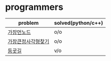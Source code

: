 # programmers

|problem|solved(python/c++)|
|---|---|
|[가장먼노드](https://programmers.co.kr/learn/courses/30/lessons/49189)|o/o|
|[가장큰정사각형찾기](https://programmers.co.kr/learn/courses/30/lessons/12905)|o/o|
|[등굣길](https://programmers.co.kr/learn/courses/30/lessons/42898)|v/o|
